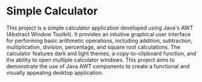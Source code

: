 # Simple Calculator

This project is a simple calculator application developed using Java's AWT (Abstract Window Toolkit). It provides an intuitive graphical user interface for performing basic arithmetic operations, including addition, subtraction, multiplication, division, percentage, and square root calculations. The calculator features dark and light themes, a copy-to-clipboard function, and the ability to open multiple calculator windows. This project aims to demonstrate the use of Java AWT components to create a functional and visually appealing desktop application.


